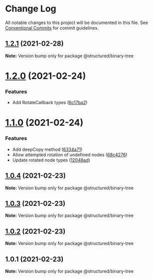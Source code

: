 # Change Log

All notable changes to this project will be documented in this file.
See [Conventional Commits](https://conventionalcommits.org) for commit guidelines.

## [1.2.1](https://github.com/js-structured/structured/compare/@structured/binary-tree@1.2.0...@structured/binary-tree@1.2.1) (2021-02-28)

**Note:** Version bump only for package @structured/binary-tree





# [1.2.0](https://github.com/js-structured/structured/compare/@structured/binary-tree@1.1.0...@structured/binary-tree@1.2.0) (2021-02-24)


### Features

* Add RotateCallback types ([6c17ba2](https://github.com/js-structured/structured/commit/6c17ba2fd741a74d3177cd6d108e658332de2028))





# [1.1.0](https://github.com/js-structured/structured/compare/@structured/binary-tree@1.0.4...@structured/binary-tree@1.1.0) (2021-02-24)


### Features

* Add deepCopy method ([6334a71](https://github.com/js-structured/structured/commit/6334a714f93bc467c4a80957b13c2be739734fe7))
* Allow attempted rotation of undefined nodes ([68c4276](https://github.com/js-structured/structured/commit/68c4276bc74a12db0734ef4497033123c7385416))
* Update rotated node types ([12048ad](https://github.com/js-structured/structured/commit/12048ad6fd81c3ccca9b1bbdb9307f4e4c4158ef))





## [1.0.4](https://github.com/js-structured/structured/compare/@structured/binary-tree@1.0.3...@structured/binary-tree@1.0.4) (2021-02-23)

**Note:** Version bump only for package @structured/binary-tree





## [1.0.3](https://github.com/js-structured/structured/compare/@structured/binary-tree@1.0.2...@structured/binary-tree@1.0.3) (2021-02-23)

**Note:** Version bump only for package @structured/binary-tree





## [1.0.2](https://github.com/js-structured/structured/compare/@structured/binary-tree@1.0.1...@structured/binary-tree@1.0.2) (2021-02-23)

**Note:** Version bump only for package @structured/binary-tree





## 1.0.1 (2021-02-23)

**Note:** Version bump only for package @structured/binary-tree
